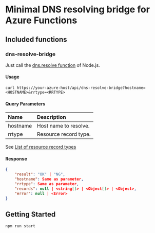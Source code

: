 # Minimal DNS resolving bridge for Azure Functions

## Included functions

### dns-resolve-bridge

Just call the [dns.resolve function](https://nodejs.org/dist/latest-v16.x/docs/api/dns.html) of Node.js.

#### Usage

```console
curl https://your-azure-host/api/dns-resolve-bridge?hostname=<HOSTNAME>&rrtype=<RRTYPE>
```

#### Query Parameters

| Name     | Description           |
| :------- | :-------------------- |
| hostname | Host name to resolve. |
| rrtype   | Resource record type. |

See [List of resource record types](https://nodejs.org/dist/latest-v16.x/docs/api/dns.html#dnsresolvehostname-rrtype-callback)

#### Response

```json
{
    "result": "OK" | "NG",
    "hostname": Same as parameter,
    "rrtype": Same as parameter,
    "records": null | <string[]> | <Object[]> | <Object>,
    "error": null | <Error>
}
```

## Getting Started

```console
npm run start
```
